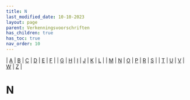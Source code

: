 ```yaml
---
title: N
last_modified_date: 10-10-2023
layout: page
parent: Verkenningsvoorschriften
has_children: true
has_toc: true
nav_order: 10
---
```


| [A](../A/A.html) | [B](../B/B.html) | [C](../C/C.html) | [D](../D/D.html) | [E](../E/E.html) | [F](../F/F.html) |
| [G](../G/G.html) | [H](../H/H.html) | [I](../I/I.html) | [J](../J/J.html) | [K](../K/K.html) | [L](../L/L.html) |
| [M](../M/M.html) | [N](../N/N.html) | [O](../O/O.html) | [P](../P/P.html) | [R](../R/R.html) | [S](../S/S.html) |
| [T](../T/T.html) | [U](../U/U.html) | [V](../V/V.html) | [W](../W/W.html) | [Z](../Z/Z.html) |

N
=

<!--

|     |     |     |     |     |
| --- | --- | --- | --- | --- |

| [![](../B/Bos/vv_0190_125x100.jpg)](Naaldbos/Naaldbos.html)<br>[Naaldbos](Naaldbos/Naaldbos.html)
| [![](../../images/foto-niet-beschikbaar.jpg)](Namen/Namen.html)<br>[Namen](Namen/Namen.html)
| [![](Nationaal_Park/Nationaal_Park_125x100.bmp)](Nationaal_Park/Nationaal_Park.html)<br>[Nationaal Park](Nationaal_Park/Nationaal_Park.html)
| [![](../../images/foto-niet-beschikbaar.jpg)](Natte_sloot/Natte_sloot.html)<br>[Natte sloot (Sloot1, Sloot2)](Natte_sloot/Natte_sloot.html)
| [![](Natuurbad/Natuurbad_125x100.bmp)](Natuurbad/Natuurbad.html)<br>[Natuurbad](Natuurbad/Natuurbad.html)
| [![](Natuurgebied/Natuurgebied_125x100.bmp)](Natuurgebied/Natuurgebied.html)<br>[Natuurgebied](Natuurgebied/Natuurgebied.html)
| [![](Natuurreservaat/Natuurreservaat_125x100.jpg)](Natuurreservaat/Natuurreservaat.html)<br>[Natuurreservaat](Natuurreservaat/Natuurreservaat.html)
| [![](Nertsfarm/Nertsfarm_125x100.bmp)](Nertsfarm/Nertsfarm.html)<br>[Nertsfarm](Nertsfarm/Nertsfarm.html)
| [![](../../images/foto-niet-beschikbaar.jpg)](Nol/Nol.html)<br>[Nol](Nol/Nol.html)
| [![](N-Wegnummer/vv_0696_125x100.jpg)](N-Wegnummer/N-Wegnummer.html)<br>[N-Wegnummer](N-Wegnummer/N-Wegnummer.html)

-->

